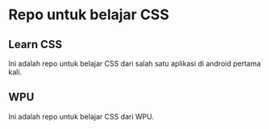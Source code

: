 # Repo untuk belajar CSS
## Learn CSS
Ini adalah repo untuk belajar CSS dari salah satu aplikasi di android pertama kali.

## WPU
Ini adalah repo untuk belajar CSS dari WPU.

